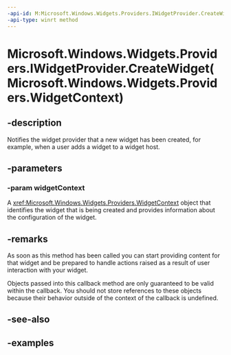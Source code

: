 ```yaml
---
-api-id: M:Microsoft.Windows.Widgets.Providers.IWidgetProvider.CreateWidget(Microsoft.Windows.Widgets.Providers.WidgetContext)
-api-type: winrt method
---
```


# Microsoft.Windows.Widgets.Providers.IWidgetProvider.CreateWidget(Microsoft.Windows.Widgets.Providers.WidgetContext)

<!--
public void CreateWidget (Microsoft.Windows.Widgets.Providers.WidgetContext widgetContext);
-->


## -description

Notifies the widget provider that a new widget has been created, for example, when a user adds a widget to a widget host.

## -parameters

### -param widgetContext

A <xref:Microsoft.Windows.Widgets.Providers.WidgetContext> object that identifies the widget that is being created and provides information about the configuration of the widget.

## -remarks

As soon as this method has been called you can start providing content for that widget and be prepared to handle actions raised as a result of user interaction with your widget.

Objects passed into this callback method are only guaranteed to be valid within the callback. You should not store references to these objects because their behavior outside of the context of the callback is undefined.

## -see-also

## -examples


